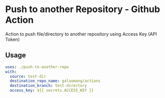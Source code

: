 # Push to another Repository - Github Action
Action to push file/directory to another repository using Access Key (API Token)

## Usage
```yaml
uses: ./push-to-another-repo
with:
  source: test-dir
  destination_repo_name: galaumang/actions
  destination_branch: test-directory
  access_key: ${{ secrets.ACCESS_KEY }}
```
